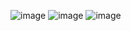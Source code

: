 ![image](https://user-images.githubusercontent.com/105677622/168683265-1597fe60-b238-4d33-be49-704512c2b668.png)
![image](https://user-images.githubusercontent.com/105677622/168683307-f426b662-53b3-43c9-8723-76126dbc565a.png)
![image](https://user-images.githubusercontent.com/105677622/168683326-0fd60ac3-df4e-41f6-be93-d618509dc5e8.png)


